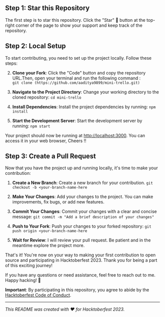 ## Step 1: Star this Repository

The first step is to star this repository. Click the "Star" :star2: button at the top-right corner of the page to show your support and keep track of the repository.

## Step 2: Local Setup

To start contributing, you need to set up the project locally. Follow these steps:

2. **Clone your Fork**: Click the "Code" button and copy the repository URL.Then, open your terminal and run the following command : <br> `git clone (https://github.com/aaditya9899/mini-trello.git)`

4. **Navigate to the Project Directory**: Change your working directory to the cloned repository: `cd mini-trello`

5. **Install Dependencies**: Install the project dependencies by running: `npm install`

6. **Start the Development Server**: Start the development server by running: `npm start`

Your project should now be running at [http://localhost:3000](http://localhost:3000). You can access it in your web browser, Cheers !!

## Step 3: Create a Pull Request

Now that you have the project up and running locally, it's time to make your contribution:

1. **Create a New Branch**: Create a new branch for your contribution. `git checkout -b <your-branch-name-here`

2. **Make Your Changes**: Add your changes to the project. You can make improvements, fix bugs, or add new features.

3. **Commit Your Changes**: Commit your changes with a clear and concise message: `git commit -m "Add a brief description of your changes"`

4. **Push to Your Fork**: Push your changes to your forked repository: `git push origin <your-branch-name-here`

5. **Wait for Review**: I will review your pull request. Be patient and in the meantime explore the project more.

That's it! You're now on your way to making your first contribution to open source and participating in Hacktoberfest 2023. Thank you for being a part of this exciting journey!

If you have any questions or need assistance, feel free to reach out to me. Happy hacking! 🚀


**Important**: By participating in this repository, you agree to abide by the [Hacktoberfest Code of Conduct](https://hacktoberfest.com/participation/#contributors).

---

*This README was created with ❤️ for Hacktoberfest 2023.*
